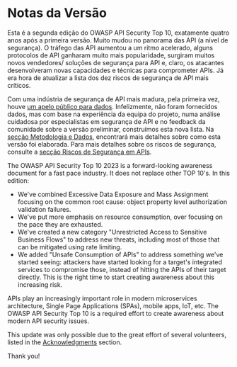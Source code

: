 # Notas da Versão

Esta é a segunda edição do OWASP API Security Top 10, exatamente quatro anos
após a primeira versão. Muito mudou no panorama das API (a nível de 
segurança). O tráfego das API aumentou a um ritmo acelerado, alguns protocolos 
de API ganharam muito mais popularidade, surgiram muitos novos vendedores/
soluções de segurança para API e, claro, os atacantes desenvolveram novas 
capacidades e técnicas para comprometer APIs. Já era hora de atualizar a lista 
dos dez riscos de segurança de API mais críticos.

Com uma indústria de segurança de API mais madura, pela primeira vez, houve [um
 apelo público para dados][1]. Infelizmente, não foram fornecidos dados, mas 
 com base na experiência da equipa do projeto, numa análise cuidadosa por 
 especialistas em segurança de API e no feedback da comunidade sobre a versão 
 preliminar, construímos esta nova lista. Na [secção Metodologia e Dados][2], 
 encontrará mais detalhes sobre como esta versão foi elaborada. Para mais 
 detalhes sobre os riscos de segurança, consulte a [secção Riscos de Segurança 
 em APIs][3].

The OWASP API Security Top 10 2023 is a forward-looking awareness document for
a fast pace industry. It does not replace other TOP 10's. In this edition:

* We've combined Excessive Data Exposure and Mass Assignment focusing on the
  common root cause: object property level authorization validation failures.
* We've put more emphasis on resource consumption, over focusing on the pace
  they are exhausted.
* We've created a new category "Unrestricted Access to Sensitive Business Flows"
  to address new threats, including most of those that can be mitigated using
  rate limiting.
* We added "Unsafe Consumption of APIs" to address something we've started
  seeing: attackers have started looking for a target's integrated services to
  compromise those, instead of hitting the APIs of their target directly. This
  is the right time to start creating awareness about this increasing risk.

APIs play an increasingly important role in modern microservices architecture,
Single Page Applications (SPAs), mobile apps, IoT, etc. The OWASP API Security
Top 10 is a required effort to create awareness about modern API security
issues.

This update was only possible due to the great effort of several volunteers,
listed in the [Acknowledgments][4] section.

Thank you!

[1]: https://owasp.org/www-project-api-security/announcements/cfd/2022/
[2]: ./0xd0-about-data.md
[3]: ./0x10-api-security-risks.md
[4]: ./0xd1-acknowledgments.md
